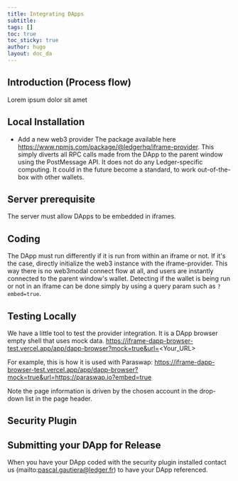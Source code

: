 ```yaml
---
title: Integrating DApps
subtitle: 
tags: []
toc: true
toc_sticky: true
author: hugo
layout: doc_da
---
```


## Introduction (Process flow)
Lorem ipsum dolor sit amet

## Local Installation
- Add a new web3 provider
The package available here https://www.npmjs.com/package/@ledgerhq/iframe-provider. This simply diverts all RPC calls made from the DApp to the parent window using the PostMessage API. It does not do any Ledger-specific computing. It could in the future become a standard, to work out-of-the-box with other wallets.

## Server prerequisite
The server must allow DApps to be embedded in iframes.

## Coding
The DApp must run differently if it is run from within an iframe or not. If it's the case, directly initialize the web3 instance with the iframe-provider. This way there is no web3modal connect flow at all, and users are instantly connected to the parent window's wallet. Detecting if the wallet is being run or not in an iframe can be done simply by using a query param such as  `?embed=true`.

## Testing Locally
We have a little tool to test the provider integration. It is a DApp browser empty shell that uses mock data. 
https://iframe-dapp-browser-test.vercel.app/app/dapp-browser?mock=true&url=<Your_URL>

For example, this is how it is used with Paraswap: https://iframe-dapp-browser-test.vercel.app/app/dapp-browser?mock=true&url=https://paraswap.io?embed=true 

Note the page information is driven by the chosen account in the drop-down list in the page header. 

## Security Plugin



## Submitting your DApp for Release

When you have your DApp coded with the security plugin installed contact us (mailto:pascal.gautiera@ledger.fr)  to have your DApp referenced.

